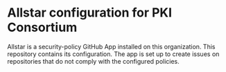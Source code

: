 # Allstar configuration for PKI Consortium

Allstar is a security-policy GitHub App installed on this organization. This repository contains its configuration. The app is set up to create issues on repositories that do not comply with the configured policies.
